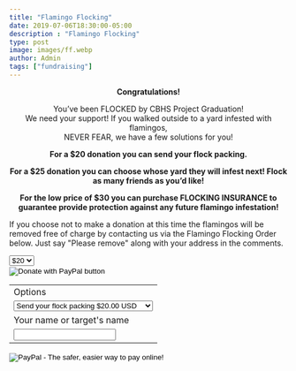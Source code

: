 ```yaml
---
title: "Flamingo Flocking"
date: 2019-07-06T18:30:00-05:00
description : "Flamingo Flocking"
type: post
image: images/ff.webp
author: Admin
tags: ["fundraising"]
---
```


<strong><center style="size: 3em;">Congratulations!</center></strong>

<center>You’ve been FLOCKED by CBHS Project Graduation!</center>

<center>We need your support! If you walked outside to a yard infested with flamingos,</center>

<center>NEVER FEAR, we have a few solutions for you!</center>

<strong><center>For a $20 donation you can send your flock packing.</center></strong>

<strong><center>For a $25 donation you can choose whose yard they will infest next!  Flock as many friends as you’d like!</center></strong>

<strong><center>For the low price of $30 you can purchase FLOCKING INSURANCE to guarantee provide protection against any future flamingo infestation!</center></strong>

If you choose not to make a donation at this time the flamingos will be removed free of charge by contacting us via the Flamingo Flocking Order below.  Just say "Please remove" along with your address in the comments.</center>

<form action="https://www.paypal.com/cgi-bin/webscr" method="post" target="_top" role="form">
    <input type="hidden" name="cmd" value="_donations" />
    <input type="hidden" name="business" value="amhughes767@optonline.net" />
    <input type="hidden" name="currency_code" value="USD" />
    <div class="form-group wow fadeInDown" data-wow-duration="500ms" data-wow-delay=".6s">
        <select class="form-control" name="amount">
            <option value="20">$20</option>
            <option value="25">$25</option>
            <option value="30">$30</option>
        </select>
    </div>
    <!--<input type="hidden" name="amount" value="20" />-->
    <input type="image" src="https://www.paypalobjects.com/en_US/i/btn/btn_donate_LG.gif" border="0" name="submit" title="PayPal - The safer, easier way to pay online!" alt="Donate with PayPal button" />
    <img alt="" border="0" src="https://www.paypal.com/en_US/i/scr/pixel.gif" width="1" height="1" />
</form>

<form action="https://www.sandbox.paypal.com/cgi-bin/webscr" method="post" target="_top">
<input type="hidden" name="cmd" value="_s-xclick">
<input type="hidden" name="hosted_button_id" value="DW4X9DQFJXDEJ">
<table>
<tr><td><input type="hidden" name="on0" value="Options">Options</td></tr><tr><td><select name="os0">
	<option value="Send your flock packing">Send your flock packing $20.00 USD</option>
	<option value="Choose who to infest next">Choose who to infest next $25.00 USD</option>
	<option value="Flocking Insurance">Flocking Insurance $30.00 USD</option>
</select> </td></tr>
<tr><td><input type="hidden" name="on1" value="Your name or target's name">Your name or target's name</td></tr><tr><td><input type="text" name="os1" maxlength="200"></td></tr>
</table>
<input type="hidden" name="currency_code" value="USD">
<input type="image" src="https://www.paypalobjects.com/en_US/i/btn/btn_donate_LG.gif" border="0" name="submit" alt="PayPal - The safer, easier way to pay online!">
<img alt="" border="0" src="https://www.paypalobjects.com/en_US/i/scr/pixel.gif" width="1" height="1">
</form>

